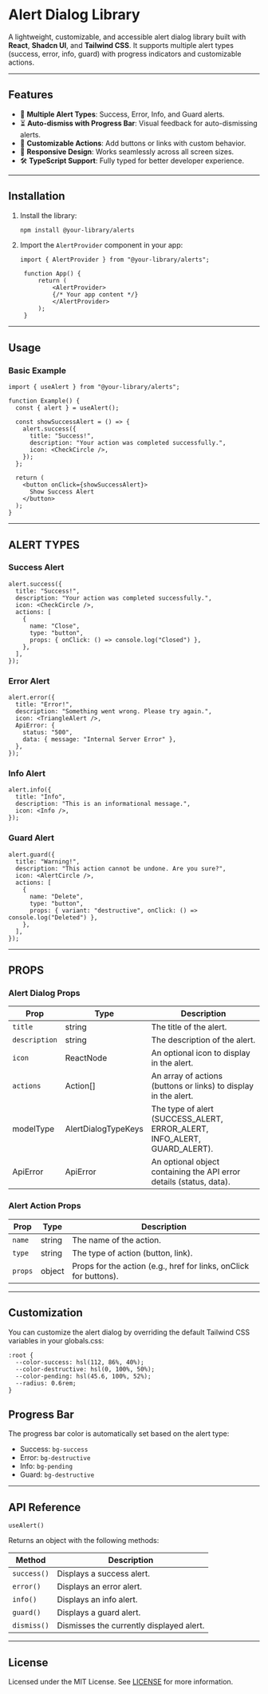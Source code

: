 # Alert Dialog Library

A lightweight, customizable, and accessible alert dialog library built with **React**, **Shadcn UI**, and **Tailwind CSS**. It supports multiple alert types (success, error, info, guard) with progress indicators and customizable actions.

---

## Features

- 🚀 **Multiple Alert Types**: Success, Error, Info, and Guard alerts.
- ⏳ **Auto-dismiss with Progress Bar**: Visual feedback for auto-dismissing alerts.
- 🎨 **Customizable Actions**: Add buttons or links with custom behavior.
- 📱 **Responsive Design**: Works seamlessly across all screen sizes.
- 🛠 **TypeScript Support**: Fully typed for better developer experience.

---

## Installation

1. Install the library:

   ```bash
   npm install @your-library/alerts
   ```
2. Import the `AlertProvider` component in your app:
   
   ```code
   import { AlertProvider } from "@your-library/alerts";

    function App() {
        return (
            <AlertProvider>
            {/* Your app content */}
            </AlertProvider>
        );
    }
   ``` 

---

## Usage

### Basic Example 

```code 
import { useAlert } from "@your-library/alerts";

function Example() {
  const { alert } = useAlert();

  const showSuccessAlert = () => {
    alert.success({
      title: "Success!",
      description: "Your action was completed successfully.",
      icon: <CheckCircle />,
    });
  };

  return (
    <button onClick={showSuccessAlert}>
      Show Success Alert
    </button>
  );
}
```

---

## ALERT TYPES

### Success Alert

```code
alert.success({
  title: "Success!",
  description: "Your action was completed successfully.",
  icon: <CheckCircle />,
  actions: [
    {
      name: "Close",
      type: "button",
      props: { onClick: () => console.log("Closed") },
    },
  ],
});
```

### Error Alert

```code
alert.error({
  title: "Error!",
  description: "Something went wrong. Please try again.",
  icon: <TriangleAlert />,
  ApiError: {
    status: "500",
    data: { message: "Internal Server Error" },
  },
});
```

### Info Alert

```code
alert.info({
  title: "Info",
  description: "This is an informational message.",
  icon: <Info />,
});
```

### Guard Alert

```code
alert.guard({
  title: "Warning!",
  description: "This action cannot be undone. Are you sure?",
  icon: <AlertCircle />,
  actions: [
    {
      name: "Delete",
      type: "button",
      props: { variant: "destructive", onClick: () => console.log("Deleted") },
    },
  ],
});
```

---

## PROPS

### Alert Dialog Props

| Prop          | Type     | Description                                                                 |
| ------------- | -------- | --------------------------------------------------------------------------- |
| `title`       | string   | The title of the alert.                                                     |
| `description` | string   | The description of the alert.                                               |
| `icon`        | ReactNode| An optional icon to display in the alert.                                           |
| `actions`     | Action[] | An array of actions (buttons or links) to display in the alert.                                |
| modelType     | AlertDialogTypeKeys   | The type of alert (SUCCESS_ALERT, ERROR_ALERT, INFO_ALERT, GUARD_ALERT).               |
| ApiError      | ApiError | An optional object containing the API error details (status, data). |

### Alert Action Props
| Prop          | Type     | Description                                                                 |
| ------------- | -------- | --------------------------------------------------------------------------- |
| `name`        | string   | The name of the action.                                                     |
| `type`        | string   | The type of action (button, link).                                          |
| `props`       | object   | Props for the action (e.g., href for links, onClick for buttons).                                 |

--- 

## Customization

You can customize the alert dialog by overriding the default Tailwind CSS variables in your globals.css:

```code
:root {
  --color-success: hsl(112, 86%, 40%);
  --color-destructive: hsl(0, 100%, 50%);
  --color-pending: hsl(45.6, 100%, 52%);
  --radius: 0.6rem;
}
```

## Progress Bar

The progress bar color is automatically set based on the alert type:

- Success: `bg-success`
- Error: `bg-destructive`
- Info: `bg-pending`
- Guard: `bg-destructive`

--- 

## API Reference

`useAlert()`

Returns an object with the following methods:

| Method          | Description                                                                 |
| --------------- | --------------------------------------------------------------------------- |
| `success()` | Displays a success alert.                                                   |
| `error()`   | Displays an error alert.                                                     |
| `info()`    | Displays an info alert.                                                      |
| `guard()`   | Displays a guard alert.                                                      |
| `dismiss()` | Dismisses the currently displayed alert.                                    |

---

## License
Licensed  under the MIT License. See [LICENSE](LICENSE) for more information.

